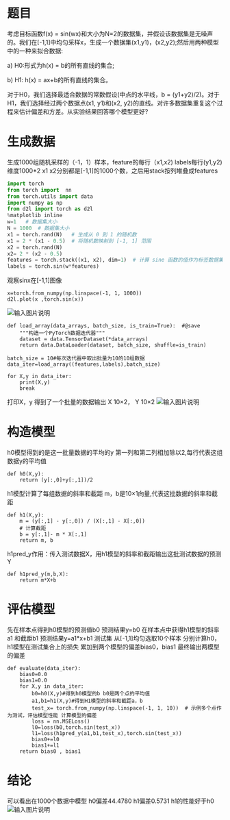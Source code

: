﻿# 题目
考虑目标函数f(x) = sin(wx)和大小为N=2的数据集，并假设该数据集是无噪声的。我们在[-1,1]中均匀采样x，生成一个数据集(x1,y1)，(x2,y2);然后用两种模型中的一种来拟合数据:

a) H0:形式为h(x) = b的所有直线的集合;

b) H1: h(x) = ax+b的所有直线的集合。

对于H0，我们选择最适合数据的常数假设(中点的水平线，b = (y1+y2)/2)。对于H1，我们选择经过两个数据点(x1, y1)和(x2, y2)的直线。对许多数据集重复这个过程来估计偏差和方差。从实验结果回答哪个模型更好?

# 生成数据
生成1000组随机采样的（-1，1）样本，feature的每行（x1,x2)  labels每行(y1,y2) 维度1000*2
x1 x2分别都是[-1,1]的1000个数，之后用stack按列堆叠成features 

``` python
import torch  
from torch import  nn  
from torch.utils import data  
import numpy as np  
from d2l import torch as d2l  
%matplotlib inline
w=1   # 数据集大小
N = 1000  # 数据集大小
x1 = torch.rand(N)   # 生成从 0 到 1 的随机数  
x1 = 2 * (x1 - 0.5)  # 将随机数映射到 [-1, 1] 范围  
x2 = torch.rand(N)   
x2= 2 * (x2 - 0.5)  
features = torch.stack((x1, x2), dim=1)  # 计算 sine 函数的值作为标签数据集 (1000, 2)
labels = torch.sin(w*features)
```
观察sinx在[-1,1]图像
```
x=torch.from_numpy(np.linspace(-1, 1, 1000))  
d2l.plot(x ,torch.sin(x))
```
![输入图片说明](/imgs/2023-10-24/LhEgi95ivVujCzdN.png)

```
def load_array(data_arrays, batch_size, is_train=True):  #@save  
    """构造一个PyTorch数据迭代器"""  
    dataset = data.TensorDataset(*data_arrays)  
    return data.DataLoader(dataset, batch_size, shuffle=is_train)
 ```
 ```
batch_size = 10#每次迭代器中取出批量为10的10组数据   
data_iter=load_array((features,labels),batch_size)
```
```
for X,y in data_iter:  
    print(X,y)  
    break
 ```
 打印X，y 得到了一个批量的数据输出 X 10×2， Y 10×2
![输入图片说明](/imgs/2023-10-24/0TFdVSu6uyjVdvnc.png)
# 构造模型 
h0模型得到的是这一批量数据的平均的y 
第一列和第二列相加除以2,每行代表这组数据y的平均值 
``` 
def h0(X,y):  
    return (y[:,0]+y[:,1])/2
```
h1模型计算了每组数据的斜率和截距 
m，b是10×1向量,代表这批数据的斜率和截距
```
def h1(X,y):  
    m = (y[:,1] - y[:,0]) / (X[:,1] - X[:,0])  
    # 计算截距  
    b = y[:,1]- m * X[:,1]  
    return m, b
```
h1pred_y作用：传入测试数据X，用h1模型的斜率和截距输出这批测试数据的预测Y
```
def h1pred_y(m,b,X):  
    return m*X+b
```
# 评估模型
先在样本点得到h0模型的预测值b0  预测结果y=b0
在样本点中获得h1模型的斜率a1 和截距b1  预测结果y=a1*x+b1
测试集 从[-1,1]均匀选取10个样本 
分别计算h0，h1模型在测试集合上的损失  累加到两个模型的偏差bias0，bias1 
最终输出两模型的偏差
```
def evaluate(data_iter):  
    bias0=0.0   
	bias1=0.0  
    for X,y in data_iter:  
        b0=h0(X,y)#得到h0模型的b b0是两个点的平均值   
		a1,b1=h1(X,y)#得到H1模型的斜率和截距a，b  
        test_x= torch.from_numpy(np.linspace(-1, 1, 10))  # 示例多个点作为测试，评估模型性能 计算模型的偏差  
        loss = nn.MSELoss()  
        l0=loss(b0,torch.sin(test_x))  
        l1=loss(h1pred_y(a1,b1,test_x),torch.sin(test_x))  
        bias0+=l0  
        bias1+=l1  
    return bias0 , bias1
```
# 结论
可以看出在1000个数据中模型
h0偏差44.4780
h1偏差0.5731 
h1的性能好于h0
![输入图片说明](/imgs/2023-10-24/daLXTy5qoqc3eTzD.png)

